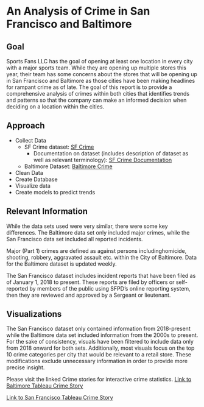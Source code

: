 # An Analysis of Crime in San Francisco and Baltimore

## Goal

Sports Fans LLC has the goal of opening at least one location in every city with a major sports team. While they are opening up multiple stores this year, their team has some concerns about the stores that will be opening up in San Francisco and Baltimore as those cities have been making headlines for rampant crime as of late. The goal of this report is to provide a comprehensive analysis of crimes within both cities that identifies trends and patterns so that the company can make an informed decision when deciding on a location within the cities. 

## Approach

- Collect Data
    - SF Crime dataset: [SF Crime](https://data.sfgov.org/Public-Safety/Police-Department-Incident-Reports-2018-to-Present/wg3w-h783)
        - Documentation on dataset (includes description of dataset as well as relevant terminology): [SF Crime Documentation](https://datasf.gitbook.io/datasf-dataset-explainers/sfpd-incident-report-2018-to-present)
    - Baltimore Dataset: [Baltimore Crime](https://data.baltimorecity.gov/datasets/baltimore::part-1-crime-data/about)
- Clean Data
- Create Database
- Visualize data
- Create models to predict trends

## Relevant Information

While the data sets used were very similar, there were some key differences. The Baltimore data set only included major crimes, while the San Francisco data set included all reported incidents. 

Major (Part 1) crimes are defined as against persons includinghomicide, shooting, robbery, aggravated assault etc. within the City of Baltimore. Data for the Baltimore dataset is updated weekly.

The San Francisco dataset includes incident reports that have been filed as of January 1, 2018 to present. 
These reports are filed by officers or self-reported by members of the public using SFPD’s online reporting system, then they are reviewed and approved by a Sergeant or lieutenant.

## Visualizations
The San Francisco dataset only contained information from 2018-present while the Baltimore data set included information from the 2000s to present. For the sake of consistency, visuals have been filtered to include data only from 2018 onward for both sets. Additionally, most visuals focus on the top 10 crime categories per city that would be relevant to a retail store. These modifications exclude unnecessary information in order to provide more precise insight.

Please visit the linked Crime stories for interactive crime statistics. 
[Link to Baltimore Tableau Crime Story](https://public.tableau.com/app/profile/melissa.madera/viz/shared/KNHQDG4GK)

[Link to San Francisco Tableau Crime Story](https://public.tableau.com/app/profile/ariel.lin2108/viz/Project4SFCrime/SanFranciscoCrimeStory)


